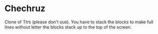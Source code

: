 # Chechruz
Clone of T*tr*s (please don't sue). You have to stack the blocks to make full lines without letter the blocks stack up to the top of the screen.
